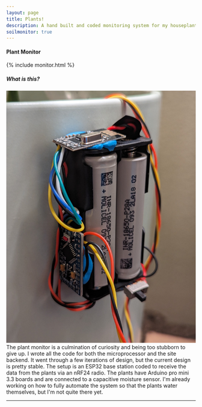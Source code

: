 ```yaml
---
layout: page
title: Plants!
description: A hand built and coded monitoring system for my houseplants
soilmonitor: true
---
```


<section>
	<h4>Plant Monitor</h4>
	{% include monitor.html %}
	<h5>What is this?</h5>
	<p><div class="6u"><span class="image left"><img src="assets/images/soil_monitor/arduino.jpg" alt="" /></span></div>The plant monitor is a culmination of curiosity and being too stubborn to give up. I wrote all the code for both the microprocessor and the site backend. It went through a few iterations of design, but the current design is pretty stable. The setup is an ESP32 base station coded to receive the data from the plants via an nRF24 radio. The plants have Arduino pro mini 3.3 boards and are connected to a capacitive moisture sensor. I'm already working on how to fully automate the system so that the plants water themselves, but I'm not quite there yet.</p>
	
</section>



--------------------------------------------------------------------------------
